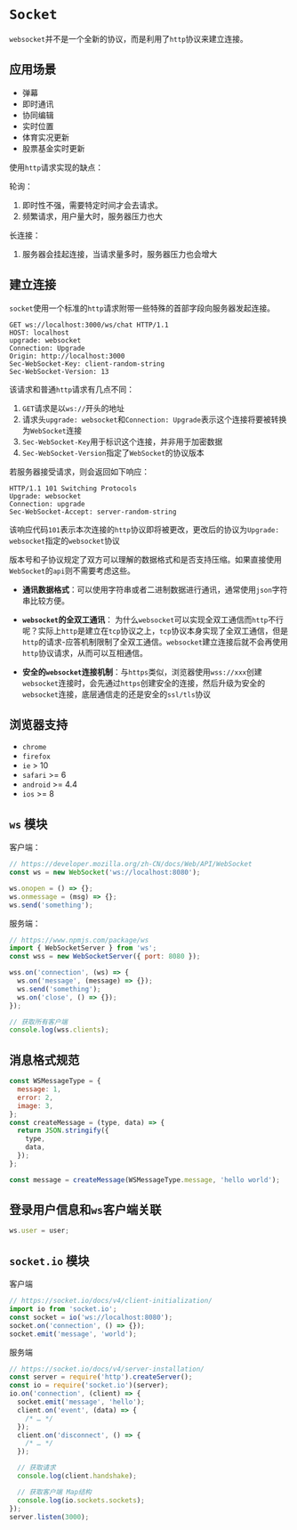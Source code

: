# `Socket`

`websocket`并不是一个全新的协议，而是利用了`http`协议来建立连接。

## 应用场景

- 弹幕
- 即时通讯
- 协同编辑
- 实时位置
- 体育实况更新
- 股票基金实时更新

使用`http`请求实现的缺点：

轮询：

1. 即时性不强，需要特定时间才会去请求。
2. 频繁请求，用户量大时，服务器压力也大

长连接：

1. 服务器会挂起连接，当请求量多时，服务器压力也会增大

## 建立连接

`socket`使用一个标准的`http`请求附带一些特殊的首部字段向服务器发起连接。

```HTTP
GET ws://localhost:3000/ws/chat HTTP/1.1
HOST: localhost
upgrade: websocket
Connection: Upgrade
Origin: http://localhost:3000
Sec-WebSocket-Key: client-random-string
Sec-WebSocket-Version: 13
```

该请求和普通`http`请求有几点不同：

1. `GET`请求是以`ws://`开头的地址
2. 请求头`upgrade: websocket`和`Connection: Upgrade`表示这个连接将要被转换为`WebSocket`连接
3. `Sec-WebSocket-Key`用于标识这个连接，并非用于加密数据
4. `Sec-WebSocket-Version`指定了`WebSocket`的协议版本

若服务器接受请求，则会返回如下响应：

```http
HTTP/1.1 101 Switching Protocols
Upgrade: websocket
Connection: upgrade
Sec-WebSocket-Accept: server-random-string
```

该响应代码`101`表示本次连接的`http`协议即将被更改，更改后的协议为`Upgrade: websocket`指定的`websocket`协议

版本号和子协议规定了双方可以理解的数据格式和是否支持压缩。如果直接使用`WebSocket`的`api`则不需要考虑这些。

- **通讯数据格式**：可以使用字符串或者二进制数据进行通讯，通常使用`json`字符串比较方便。

- **`websocket`的全双工通讯**：
  为什么`websocket`可以实现全双工通信而`http`不行呢？实际上`http`是建立在`tcp`协议之上，`tcp`协议本身实现了全双工通信，但是`http`的请求-应答机制限制了全双工通信。`websocket`建立连接后就不会再使用`http`协议请求，从而可以互相通信。

- **安全的`websocket`连接机制**：与`https`类似，浏览器使用`wss://xxx`创建`websocket`连接时，会先通过`https`创建安全的连接，然后升级为安全的`websocket`连接，底层通信走的还是安全的`ssl/tls`协议

## 浏览器支持

- `chrome`
- `firefox`
- `ie` > 10
- `safari` >= 6
- `android` >= 4.4
- `ios` >= 8

## `ws` 模块

客户端：

```js
// https://developer.mozilla.org/zh-CN/docs/Web/API/WebSocket
const ws = new WebSocket('ws://localhost:8080');

ws.onopen = () => {};
ws.onmessage = (msg) => {};
ws.send('something');
```

服务端：

```js
// https://www.npmjs.com/package/ws
import { WebSocketServer } from 'ws';
const wss = new WebSocketServer({ port: 8080 });

wss.on('connection', (ws) => {
  ws.on('message', (message) => {});
  ws.send('something');
  ws.on('close', () => {});
});

// 获取所有客户端
console.log(wss.clients);
```

## 消息格式规范

```js
const WSMessageType = {
  message: 1,
  error: 2,
  image: 3,
};
const createMessage = (type, data) => {
  return JSON.stringify({
    type,
    data,
  });
};

const message = createMessage(WSMessageType.message, 'hello world');
```

## 登录用户信息和`ws`客户端关联

```js
ws.user = user;
```

## `socket.io` 模块

客户端

```js
// https://socket.io/docs/v4/client-initialization/
import io from 'socket.io';
const socket = io('ws://localhost:8080');
socket.on('connection', () => {});
socket.emit('message', 'world');
```

服务端

```js
// https://socket.io/docs/v4/server-installation/
const server = require('http').createServer();
const io = require('socket.io')(server);
io.on('connection', (client) => {
  socket.emit('message', 'hello');
  client.on('event', (data) => {
    /* … */
  });
  client.on('disconnect', () => {
    /* … */
  });

  // 获取请求
  console.log(client.handshake);

  // 获取客户端 Map结构
  console.log(io.sockets.sockets);
});
server.listen(3000);
```
